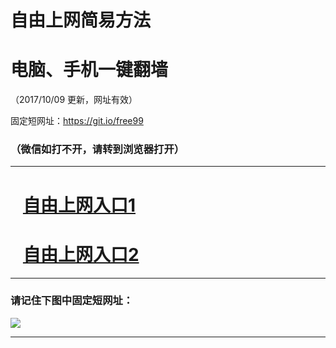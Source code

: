 ﻿# 自由上网简易方法

# 电脑、手机一键翻墙

（2017/10/09 更新，网址有效）

固定短网址：https://git.io/free99

### （微信如打不开，请转到浏览器打开）


***





# &nbsp;&nbsp; <a href="http://ft2045519696.fwq-tz-1001.info/fwqtz01.html?t=100900110919 " target="_blank">自由上网入口1</a>
# &nbsp;&nbsp; <a href="http://ft1758127659.fwq-tz-1002.info/fwqtz02.html?t=10090011416 " target="_blank">自由上网入口2</a>
***

### 请记住下图中固定短网址：

<img src="https://s3-us-west-2.amazonaws.com/fwq-1001/yjfq-20170905okok.png" /> 


***

